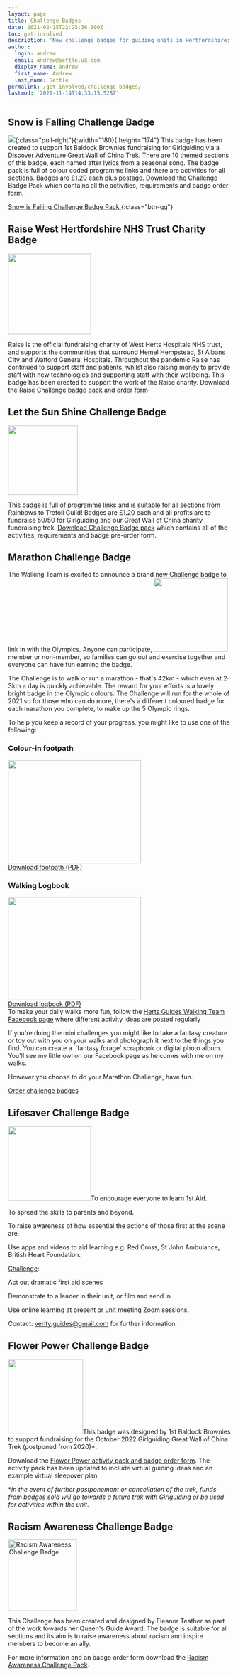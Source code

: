 ```yaml
---
layout: page
title: Challenge Badges
date: 2021-02-15T22:25:36.000Z
toc: get-involved
description: 'New challenge badges for guiding units in Hertfordshire: Let the Sun Shine, Marathon, Lifesaver, Flower Power and more.'
author:
  login: andrew
  email: andrew@settle.uk.com
  display_name: andrew
  first_name: Andrew
  last_name: Settle
permalink: /get-involved/challenge-badges/
lastmod: '2021-11-14T14:33:15.528Z'
---
```

## Snow is Falling Challenge Badge
![](/assets/images/2021/11/SnowFalling-180.jpg){:class="pull-right"}{:width="180}{:height="174"}
This badge has been created to support 1st Baldock Brownies fundraising for Girlguiding via a Discover Adventure Great Wall of China Trek.  There are 10 themed sections of this badge, each named after lyrics from a seasonal song.  The badge pack is full of colour coded programme links and there are activities for all sections.  Badges are £1.20 each plus postage.  Download the Challenge Badge Pack which contains all the activities, requirements and badge order form.

[Snow is Falling Challenge Badge Pack <i class="fa fa-download"></i>](/assets/docs/challenge-badge-snow-is-falling.pdf){:class="btn-gg"}

<div class="clearfix"></div>
<h2>Raise West Hertfordshire NHS Trust Charity Badge</h2>
  <img class=" wp-image-4195 alignleft" src="/wp-content/uploads/2021/04/Raise-Challenge-Badge.png" alt="" width="187" height="182" />

  Raise is the official fundraising charity of West Herts Hospitals NHS trust, and supports the communities that surround Hemel Hempstead, St Albans City and Watford General Hospitals. Throughout the pandemic Raise has continued to support staff and patients, whilst also raising money to provide staff with new technologies and supporting staff with their wellbeing. This badge has been created to support the work of the Raise charity. Download the <a href="/wp-content/uploads/2021/06/Raise-Challenge-badge.pdf">Raise Challenge badge pack and order form</a>
  <div class="clearfix"></div>
  <h2>Let the Sun Shine Challenge Badge</h2>
  <img class="wp-image-4191 alignright" src="/wp-content/uploads/2021/04/FullSizeRender-300x298.jpeg" alt="" width="157" height="156" />

  This badge is full of programme links and is suitable for all sections from Rainbows to Trefoil Guild! Badges are £1.20 each and all profits are to fundraise 50/50 for Girlguiding and our Great Wall of China charity fundraising trek. <a href="/wp-content/uploads/2021/04/Let-The-Sun-Shine-Challenge-Badge.pdf" target="_blank" rel="noopener">Download Challenge Badge pack</a> which contains all of the activities, requirements and badge pre-order form.
  
<div class="clearfix"></div>
  <h2 id="marathon">Marathon Challenge Badge</h2>
  The Walking Team is excited to announce a brand new Challenge badge to link in with the Olympics. Anyone can participate, <img class="wp-image-4024 alignright" src="/wp-content/uploads/2021/01/2021-Marathon-Challenge.jpg" alt="" width="167" height="166" />member or non-member, so families can go out and exercise together and everyone can have fun earning the badge.

  The Challenge is to walk or run a marathon - that's 42km - which even at 2-3km a day is quickly achievable. The reward for your efforts is a lovely bright badge in the Olympic colours. The Challenge will run for the whole of 2021 so for those who can do more, there's a different coloured badge for each marathon you complete, to make up the 5 Olympic rings.

  To help you keep a record of your progress, you might like to use one of the following:
  <div class="row">
  <div class="col-sm-6">
  <h3>Colour-in footpath</h3>
  <div><a href="/wp-content/uploads/2021/03/Marathon-Challenge-Colour-in-Footpath-v2.pdf"><img class="alignnone size-medium wp-image-4132" src="/wp-content/uploads/2021/03/Marathon-Challenge-Colour-in-Footpath-v2-300x232.jpg" alt="" width="300" height="232" /></a></div>
  <div><a class="btn-gg" href="/wp-content/uploads/2021/03/Marathon-Challenge-Colour-in-Footpath-v2.pdf"><i class="fa fa-download"></i> Download footpath (PDF)</a></div>
  </div>
  <div class="col-sm-6">
  <h3>Walking Logbook</h3>
  <div><a href="/wp-content/uploads/2021/03/Marathon-Challenge-Log-Book-v2.pdf"><img class="alignnone size-medium wp-image-4133" src="/wp-content/uploads/2021/03/Marathon-Challenge-Log-Book-v2-300x232.jpg" alt="" width="300" height="232" /></a></div>
  <div><a class="btn-gg" href="/wp-content/uploads/2021/03/Marathon-Challenge-Log-Book-v2.pdf"><i class="fa fa-download"></i> Download logbook (PDF)</a></div>
  </div>
  </div>
  To make your daily walks more fun, follow the <a href="https://www.facebook.com/hertsguideswalkingteam" target="_blank" rel="noopener">Herts Guides Walking Team Facebook page</a> where different activity ideas are posted regularly

  If you're doing the mini challenges you might like to take a fantasy creature or toy out with you on your walks and photograph it next to the things you find. You can create a  'fantasy forage' scrapbook or digital photo album. You'll see my little owl on our Facebook page as he comes with me on my walks.

  However you choose to do your Marathon Challenge, have fun.

  <a class="btn-gg" href="http://bit.ly/hertswalkingchallenge"><i class="fa fa-external-link"></i> Order challenge badges</a>
  <h2 id="lifesaver">Lifesaver Challenge Badge</h2>
  <img class="size-full wp-image-4021 alignleft" src="/wp-content/uploads/2021/01/Lifesaver-badge.png" alt="" width="187" height="167" />To encourage everyone to learn 1st Aid.

  To spread the skills to parents and beyond.

  To raise awareness of how essential the actions of those first at the scene are.

  Use apps and videos to aid learning e.g. Red Cross, St John Ambulance, British Heart Foundation.

  <span style="text-decoration: underline;">Challenge</span>:

  Act out dramatic first aid scenes

  Demonstrate to a leader in their unit, or film and send in

  Use online learning at present or unit meeting Zoom sessions.

  Contact: <a href="mailto:verity.guides@gmail.com" target="_blank" rel="noopener">verity.guides@gmail.com</a> for further information.
  <h2 id="flower">Flower Power Challenge Badge</h2>
  <img class=" wp-image-4020 alignleft" src="/wp-content/uploads/2021/01/Flower-Power-Badge-300x297.jpg" alt="" width="169" height="168" />This badge was designed by 1st Baldock Brownies to support fundraising for the October 2022 Girlguiding Great Wall of China Trek (postponed from 2020)*.

  Download the <a href="/assets/docs/challenge-badge-flower-power-pack.pdf">Flower Power activity pack and badge order form</a>. The activity pack has been updated to include virtual guiding ideas and an example virtual sleepover plan.

  *<em>In the event of further postponement or cancellation of the trek, funds from badges sold will go towards a future trek with Girlguiding or be used for activities within the unit</em>.
  <h2 id="racismawareness">Racism Awareness Challenge Badge</h2>
  <img class="wp-image-3716 alignleft" src="/wp-content/uploads/2020/08/Racism_Awareness_Challenge-291x300.jpg" alt="Racism Awareness Challenge Badge" width="155" height="160" />

  This Challenge has been created and designed by Eleanor Teather as part of the work towards her Queen's Guide Award. The badge is suitable for all sections and its aim is to raise awareness about racism and inspire members to become an ally.

  For more information and an badge order form download the <a href="/wp-content/uploads/2021/05/Racism-Awareness-Challenge-pack.pdf">Racism Awareness Challenge Pack</a>.
